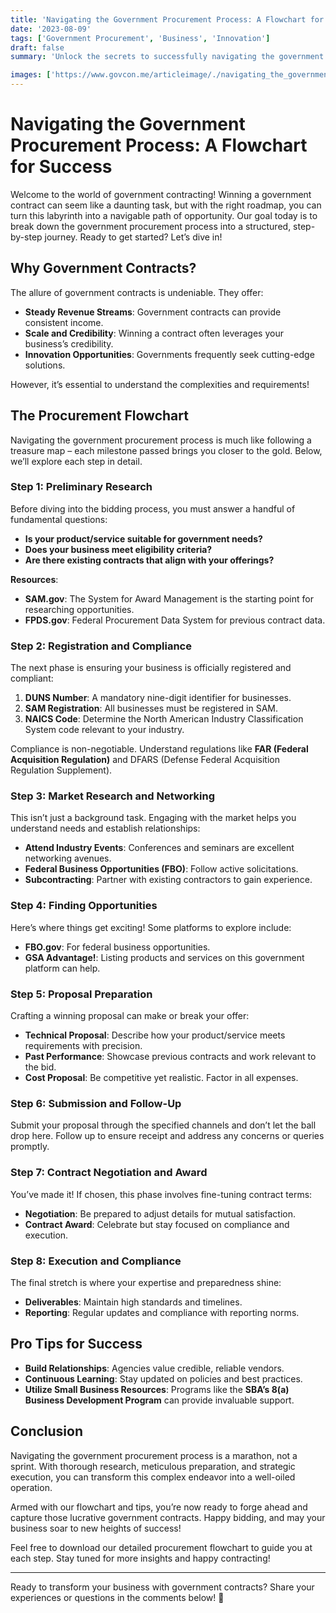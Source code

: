 ```yaml
---
title: 'Navigating the Government Procurement Process: A Flowchart for Success'
date: '2023-08-09'
tags: ['Government Procurement', 'Business', 'Innovation']
draft: false
summary: 'Unlock the secrets to successfully navigating the government procurement process with our in-depth guide and flowchart. Discover the strategies you need to secure lucrative contracts and grow your business.'

images: ['https://www.govcon.me/articleimage/./navigating_the_government_procurement_process_a_flowchart_for_success.webp']
---
```


# Navigating the Government Procurement Process: A Flowchart for Success

Welcome to the world of government contracting! Winning a government contract can seem like a daunting task, but with the right roadmap, you can turn this labyrinth into a navigable path of opportunity. Our goal today is to break down the government procurement process into a structured, step-by-step journey. Ready to get started? Let’s dive in!

## Why Government Contracts?

The allure of government contracts is undeniable. They offer:

- **Steady Revenue Streams**: Government contracts can provide consistent income.
- **Scale and Credibility**: Winning a contract often leverages your business’s credibility.
- **Innovation Opportunities**: Governments frequently seek cutting-edge solutions.

However, it’s essential to understand the complexities and requirements!

## The Procurement Flowchart

Navigating the government procurement process is much like following a treasure map – each milestone passed brings you closer to the gold. Below, we’ll explore each step in detail.

### Step 1: Preliminary Research

Before diving into the bidding process, you must answer a handful of fundamental questions:

- **Is your product/service suitable for government needs?**
- **Does your business meet eligibility criteria?**
- **Are there existing contracts that align with your offerings?**

**Resources**:
- **SAM.gov**: The System for Award Management is the starting point for researching opportunities.
- **FPDS.gov**: Federal Procurement Data System for previous contract data.

### Step 2: Registration and Compliance

The next phase is ensuring your business is officially registered and compliant:

1. **DUNS Number**: A mandatory nine-digit identifier for businesses.
2. **SAM Registration**: All businesses must be registered in SAM.
3. **NAICS Code**: Determine the North American Industry Classification System code relevant to your industry.

Compliance is non-negotiable. Understand regulations like **FAR (Federal Acquisition Regulation)** and DFARS (Defense Federal Acquisition Regulation Supplement).

### Step 3: Market Research and Networking

This isn’t just a background task. Engaging with the market helps you understand needs and establish relationships:

- **Attend Industry Events**: Conferences and seminars are excellent networking avenues.
- **Federal Business Opportunities (FBO)**: Follow active solicitations.
- **Subcontracting**: Partner with existing contractors to gain experience.

### Step 4: Finding Opportunities

Here’s where things get exciting! Some platforms to explore include:

- **FBO.gov**: For federal business opportunities.
- **GSA Advantage!**: Listing products and services on this government platform can help.

### Step 5: Proposal Preparation

Crafting a winning proposal can make or break your offer:

- **Technical Proposal**: Describe how your product/service meets requirements with precision.
- **Past Performance**: Showcase previous contracts and work relevant to the bid.
- **Cost Proposal**: Be competitive yet realistic. Factor in all expenses.

### Step 6: Submission and Follow-Up

Submit your proposal through the specified channels and don’t let the ball drop here. Follow up to ensure receipt and address any concerns or queries promptly.

### Step 7: Contract Negotiation and Award

You’ve made it! If chosen, this phase involves fine-tuning contract terms:

- **Negotiation**: Be prepared to adjust details for mutual satisfaction.
- **Contract Award**: Celebrate but stay focused on compliance and execution.

### Step 8: Execution and Compliance

The final stretch is where your expertise and preparedness shine:

- **Deliverables**: Maintain high standards and timelines.
- **Reporting**: Regular updates and compliance with reporting norms.
  
## Pro Tips for Success

- **Build Relationships**: Agencies value credible, reliable vendors.
- **Continuous Learning**: Stay updated on policies and best practices.
- **Utilize Small Business Resources**: Programs like the **SBA’s 8(a) Business Development Program** can provide invaluable support.

## Conclusion

Navigating the government procurement process is a marathon, not a sprint. With thorough research, meticulous preparation, and strategic execution, you can transform this complex endeavor into a well-oiled operation. 

Armed with our flowchart and tips, you’re now ready to forge ahead and capture those lucrative government contracts. Happy bidding, and may your business soar to new heights of success!

Feel free to download our detailed procurement flowchart to guide you at each step. Stay tuned for more insights and happy contracting!

---

Ready to transform your business with government contracts? Share your experiences or questions in the comments below! 🚀